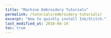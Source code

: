 ```yaml
---
title: "Machine Embroidery Tutorials"
permalink: /tutorials/embroidery-tutorials/
excerpt: "How to quickly install Ink/Stitch."
last_modified_at: 2018-04-14
toc: true
---
```

